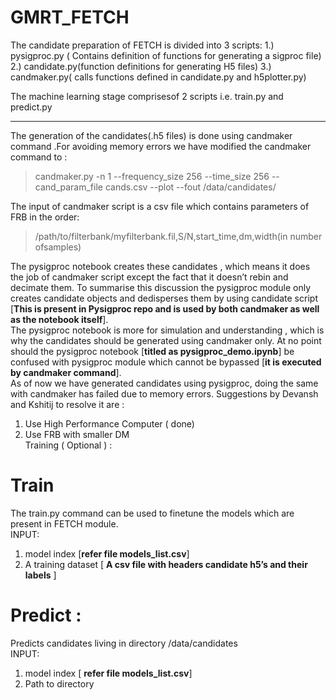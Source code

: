 # GMRT_FETCH

The candidate preparation of FETCH is divided into 3 scripts:
1.) pysigproc.py ( Contains definition of functions for generating a sigproc file)
2.) candidate.py(function definitions for generating H5 files)
3.) candmaker.py( calls functions defined  in candidate.py and h5plotter.py)

The machine learning stage comprisesof 2 scripts i.e. train.py and predict.py
___

The generation of the candidates(.h5 files) is done using candmaker command .For avoiding memory errors we have modified the candmaker command to :</br>
>candmaker.py -n 1 --frequency_size 256 --time_size 256 --cand_param_file cands.csv --plot --fout /data/candidates/</br>

The input of candmaker script is a csv file which contains parameters of FRB in the order: 

>/path/to/filterbank/myfilterbank.fil,S/N,start_time,dm,width(in number ofsamples)

The pysigproc  notebook  creates these candidates , which means it does the job of candmaker script except the fact that it doesn’t  rebin and decimate them. To summarise this discussion the pysigproc module only creates candidate objects and dedisperses them by using candidate script [**This is present in Pysigproc repo and is used by both candmaker as well as the notebook itself**].</br>
The pysigproc notebook is more for simulation and understanding , which is why the candidates should be generated using candmaker only. At no point should the pysigproc notebook [**titled as pysigproc_demo.ipynb**] be confused with pysigproc module which cannot be bypassed [**it is executed by candmaker command**].</br>
As of now we have generated candidates using pysigproc, doing the same with candmaker has failed due to memory errors. Suggestions by Devansh and Kshitij to resolve it are :</br>
1.	Use High Performance Computer ( done)</br>
2.	Use FRB with smaller DM</br>Training   ( Optional ) :</br>
# Train
The train.py command can be used to finetune the models  which are present in FETCH module.</br>
INPUT: 
1.	model index [**refer file models_list.csv**]</br>
2.	A training dataset [ **A csv file with headers candidate h5’s and their labels** ]</br>
# Predict :
Predicts candidates living in directory /data/candidates </br>
INPUT: 
1.	model index [ **refer file models_list.csv**]</br>
2.	Path to directory </br> 

